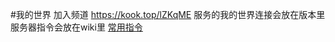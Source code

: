 #我的世界
加入频道 https://kook.top/lZKqME
服务的我的世界连接会放在版本里
服务器指令会放在wiki里
[常用指令](https://github.com/xiaoniangaoh/fuwuq/wiki/%E5%B8%B8%E7%94%A8%E6%8C%87%E4%BB%A4)
